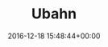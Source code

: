---
title:		"Ubahn"
type:		"photos"
mediatype:		"upload"
location:		"Berlin, Germany"
date:		"2016-12-18 15:48:44+00:00"
album:		"city"
filename:		"ubahn-berlin.md"
series:		"berlin"
cl_public_id:		"city/ubahn-berlin"
cl_version:		1497000460
format:		"tiff"
bytes:		4087164
width:		2158
height:		1440
colours:
- "#735D3B"
- "#C47D02"
- "#3E301D"
- "#ECE0CC"
- "#311F06"
- "#CAAA79"
- "#885806"
- "#33261C"
- "#1F1D19"
- "#1A0C02"
exposure_mode:		"Auto"
program:		"Aperture-priority AE"
aperture:		"4.0"
focal_length:		"24.0 mm"
iso:		"200"
shutter_speed:		"1/13"
metering:		"Multi-segment"
flash:		"Off, Did not fire"
white_balance:		"Custom"
colour_temp:		"2950"
has_crop:		"true"
orientation:		"Horizontal (normal)"
camera_model:		"NIKON D800"
lens_info:		"24-70mm f/2.8"
artist: "Matt Finucane"
x_resolution:		"300"
y_resolution:		"300"
---